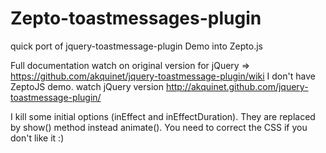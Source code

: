 Zepto-toastmessages-plugin
==========================

quick port of jquery-toastmessage-plugin Demo into Zepto.js

Full documentation watch on original version for jQuery => https://github.com/akquinet/jquery-toastmessage-plugin/wiki
I don't have ZeptoJS demo. watch jQuery version http://akquinet.github.com/jquery-toastmessage-plugin/

I kill some initial options (inEffect and inEffectDuration). They are replaced by show() method instead animate().
You need to correct the CSS if you don't like it :)
